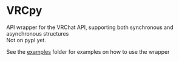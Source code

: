 # VRCpy

API wrapper for the VRChat API, supporting both synchronous and asynchronous structures     
Not on pypi yet.

See the [examples](https://github.com/VRChatAPI/VRChatPython/tree/master/examples) folder for examples on how to use the wrapper
